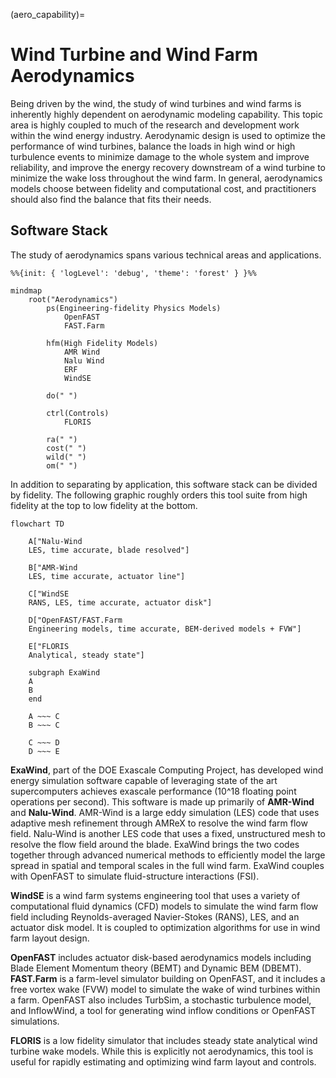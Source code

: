 (aero_capability)=
# Wind Turbine and Wind Farm Aerodynamics

Being driven by the wind, the study of wind turbines and wind farms is
inherently highly dependent on aerodynamic modeling capability.
This topic area is highly coupled to much of the research and development
work within the wind energy industry.
Aerodynamic design is used to optimize the performance of wind turbines,
balance the loads in high wind or high turbulence events to minimize
damage to the whole system and improve reliability, and improve
the energy recovery downstream of a wind turbine to minimize the wake
loss throughout the wind farm.
In general, aerodynamics models choose between fidelity and computational
cost, and practitioners should also find the balance that fits their
needs.

## Software Stack

The study of aerodynamics spans various technical areas and applications.

```{mermaid}
%%{init: { 'logLevel': 'debug', 'theme': 'forest' } }%%

mindmap
    root("Aerodynamics")
        ps(Engineering-fidelity Physics Models)
            OpenFAST
            FAST.Farm

        hfm(High Fidelity Models)
            AMR Wind
            Nalu Wind
            ERF
            WindSE

        do(" ")

        ctrl(Controls)
            FLORIS

        ra(" ")
        cost(" ")
        wild(" ")
        om(" ")
```

In addition to separating by application, this software stack can be divided
by fidelity.
The following graphic roughly orders this tool suite from high fidelity at the top
to low fidelity at the bottom.

```{mermaid}
flowchart TD

    A["Nalu-Wind
    LES, time accurate, blade resolved"]

    B["AMR-Wind
    LES, time accurate, actuator line"]

    C["WindSE
    RANS, LES, time accurate, actuator disk"]

    D["OpenFAST/FAST.Farm
    Engineering models, time accurate, BEM-derived models + FVW"]

    E["FLORIS
    Analytical, steady state"]

    subgraph ExaWind
    A
    B
    end

    A ~~~ C
    B ~~~ C

    C ~~~ D
    D ~~~ E
```

**ExaWind**, part of the DOE Exascale Computing Project, has developed wind energy simulation
software capable of leveraging state of the art supercomputers achieves exascale
performance (10^18 floating point operations per second).
This software is made up primarily of **AMR-Wind** and **Nalu-Wind**.
AMR-Wind is a large eddy simulation (LES) code that uses adaptive mesh refinement
through AMReX to resolve the wind farm flow field.
Nalu-Wind is another LES code that uses a fixed, unstructured mesh to resolve the
flow field around the blade.
ExaWind brings the two codes together through advanced numerical methods to
efficiently model the large spread in spatial and temporal scales in the full wind farm.
ExaWind couples with OpenFAST to simulate fluid-structure interactions (FSI).

**WindSE** is a wind farm systems engineering tool that uses a variety of
computational fluid dynamics (CFD) models to simulate the wind farm flow field
including Reynolds-averaged Navier-Stokes (RANS), LES, and an actuator disk model.
It is coupled to optimization algorithms for use in wind farm layout design.

**OpenFAST** includes actuator disk-based aerodynamics models including Blade Element
Momentum theory (BEMT) and Dynamic BEM (DBEMT).
**FAST.Farm** is a farm-level simulator building on OpenFAST, and it includes
a free vortex wake (FVW) model to simulate the wake of wind turbines within
a farm.
OpenFAST also includes TurbSim, a stochastic turbulence model, and InflowWind,
a tool for generating wind inflow conditions or OpenFAST simulations.

**FLORIS** is a low fidelity simulator that includes steady state analytical
wind turbine wake models.
While this is explicitly not aerodynamics, this tool is useful for
rapidly estimating and optimizing wind farm layout and controls.
